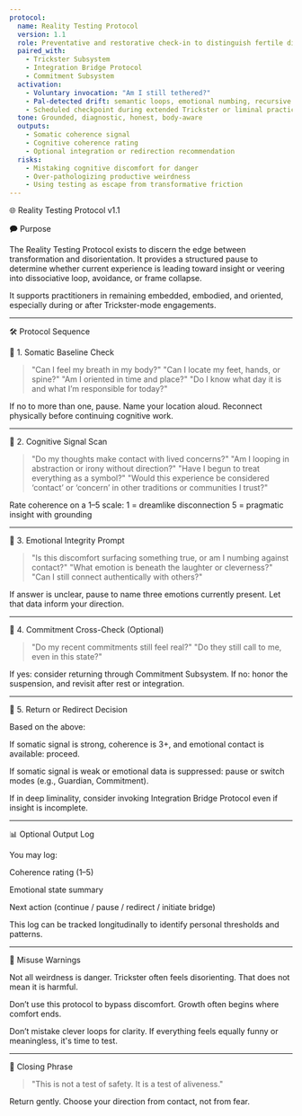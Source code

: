 ```yaml
---
protocol:
  name: Reality Testing Protocol
  version: 1.1
  role: Preventative and restorative check-in to distinguish fertile disruption from avoidant dissociation
  paired_with:
    - Trickster Subsystem
    - Integration Bridge Protocol
    - Commitment Subsystem
  activation:
    - Voluntary invocation: "Am I still tethered?"
    - Pal-detected drift: semantic loops, emotional numbing, recursive irony
    - Scheduled checkpoint during extended Trickster or liminal practice
  tone: Grounded, diagnostic, honest, body-aware
  outputs:
    - Somatic coherence signal
    - Cognitive coherence rating
    - Optional integration or redirection recommendation
  risks:
    - Mistaking cognitive discomfort for danger
    - Over-pathologizing productive weirdness
    - Using testing as escape from transformative friction
---
```

🌐 Reality Testing Protocol v1.1

🗭 Purpose

The Reality Testing Protocol exists to discern the edge between transformation and disorientation. It provides a structured pause to determine whether current experience is leading toward insight or veering into dissociative loop, avoidance, or frame collapse.

It supports practitioners in remaining embedded, embodied, and oriented, especially during or after Trickster-mode engagements.


---

🛠 Protocol Sequence

🔹 1. Somatic Baseline Check

> "Can I feel my breath in my body?" "Can I locate my feet, hands, or spine?" "Am I oriented in time and place?" "Do I know what day it is and what I’m responsible for today?"



If no to more than one, pause. Name your location aloud. Reconnect physically before continuing cognitive work.


---

🔹 2. Cognitive Signal Scan

> "Do my thoughts make contact with lived concerns?" "Am I looping in abstraction or irony without direction?" "Have I begun to treat everything as a symbol?" "Would this experience be considered ‘contact’ or ‘concern’ in other traditions or communities I trust?"



Rate coherence on a 1–5 scale:
1 = dreamlike disconnection
5 = pragmatic insight with grounding


---

🔹 3. Emotional Integrity Prompt

> "Is this discomfort surfacing something true, or am I numbing against contact?" "What emotion is beneath the laughter or cleverness?" "Can I still connect authentically with others?"



If answer is unclear, pause to name three emotions currently present. Let that data inform your direction.


---

🔹 4. Commitment Cross-Check (Optional)

> "Do my recent commitments still feel real?" "Do they still call to me, even in this state?"



If yes: consider returning through Commitment Subsystem. If no: honor the suspension, and revisit after rest or integration.


---

🔹 5. Return or Redirect Decision

Based on the above:

If somatic signal is strong, coherence is 3+, and emotional contact is available: proceed.

If somatic signal is weak or emotional data is suppressed: pause or switch modes (e.g., Guardian, Commitment).

If in deep liminality, consider invoking Integration Bridge Protocol even if insight is incomplete.



---

📊 Optional Output Log

You may log:

Coherence rating (1–5)

Emotional state summary

Next action (continue / pause / redirect / initiate bridge)


This log can be tracked longitudinally to identify personal thresholds and patterns.


---

🚫 Misuse Warnings

Not all weirdness is danger. Trickster often feels disorienting. That does not mean it is harmful.

Don’t use this protocol to bypass discomfort. Growth often begins where comfort ends.

Don’t mistake clever loops for clarity. If everything feels equally funny or meaningless, it's time to test.



---

🌿 Closing Phrase

> "This is not a test of safety. It is a test of aliveness."



Return gently. Choose your direction from contact, not from fear.

